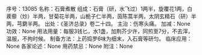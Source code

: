 序号：13085
名称：石膏煮散
组成：石膏（研，水飞过）1两半，旋覆花1两，白蒺藜（炒）半两，甘菊花半两，山栀子仁半两，茵陈蒿半两，太阴玄精石（研）半两，芎藭半两。
出处：《圣济总录》卷二十四。
主治：伤寒头痛。
加减：None
功效：None
用法用量：每服3钱匕，水1盏，加荆芥少许，同煎至7分，不去滓，温服，不拘时候。
制备方法：上药捣罗6味为细末，入石膏等研匀。
临床应用：None
各家论述：None
用药禁忌：None
附注：None
